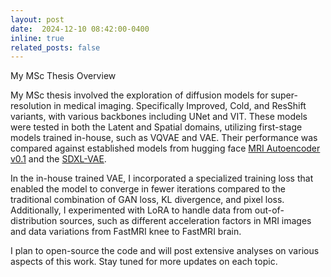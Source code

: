 ```yaml
---
layout: post
date:  2024-12-10 08:42:00-0400
inline: true
related_posts: false
---
```


My MSc Thesis Overview

My MSc thesis involved the exploration of diffusion models for super-resolution in medical imaging. Specifically Improved, Cold, and ResShift variants, with various backbones including UNet and VIT. These models were tested in both the Latent and Spatial domains, utilizing first-stage models trained in-house, such as VQVAE and VAE. Their performance was compared against established models from hugging face [MRI Autoencoder v0.1](https://huggingface.co/microsoft/mri-autoencoder-v0.1) and the [SDXL-VAE](https://huggingface.co/stabilityai/sdxl-vae).

In the in-house trained VAE, I incorporated a specialized training loss that enabled the model to converge in fewer iterations compared to the traditional combination of GAN loss, KL divergence, and pixel loss. Additionally, I experimented with LoRA to handle data from out-of-distribution sources, such as different acceleration factors in MRI images and data variations from FastMRI knee to FastMRI brain.

I plan to open-source the code and will post extensive analyses on various aspects of this work. Stay tuned for more updates on each topic.
